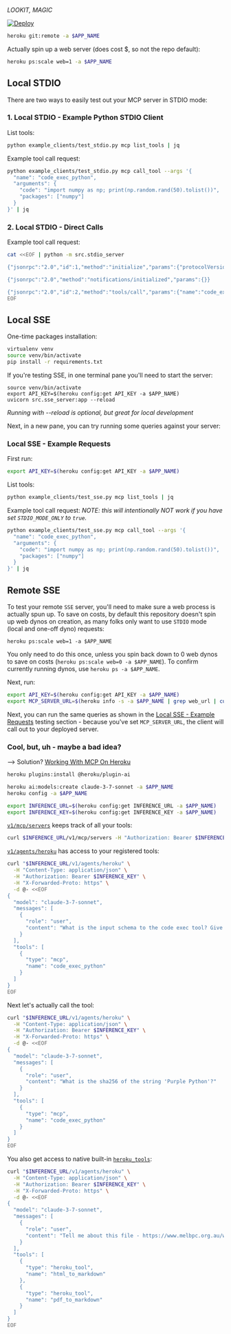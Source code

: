 *LOOKIT, MAGIC*

[![Deploy](https://www.herokucdn.com/deploy/button.svg)](https://www.heroku.com/deploy?template=https://github.com/heroku/mcp-code-exec-python)
```bash
heroku git:remote -a $APP_NAME
```

Actually spin up a web server (does cost $, so not the repo default):
```bash
heroku ps:scale web=1 -a $APP_NAME
```

## Local STDIO
There are two ways to easily test out your MCP server in STDIO mode:

### 1. Local STDIO - Example Python STDIO Client
List tools:
```bash
python example_clients/test_stdio.py mcp list_tools | jq
```

Example tool call request:
```bash
python example_clients/test_stdio.py mcp call_tool --args '{
  "name": "code_exec_python",
  "arguments": {
    "code": "import numpy as np; print(np.random.rand(50).tolist())",
    "packages": ["numpy"]
  }
}' | jq
```

### 2. Local STDIO - Direct Calls
Example tool call request:
```bash
cat <<EOF | python -m src.stdio_server

{"jsonrpc":"2.0","id":1,"method":"initialize","params":{"protocolVersion":"0.1.0","capabilities":{},"clientInfo":{"name":"test","version":"1.0.0"}}}

{"jsonrpc":"2.0","method":"notifications/initialized","params":{}}

{"jsonrpc":"2.0","id":2,"method":"tools/call","params":{"name":"code_exec_python","arguments":{"code":"import numpy as np; print(np.random.rand(50).tolist())","packages":["numpy"]}}}
EOF
```


## Local SSE
One-time packages installation:
```bash
virtualenv venv
source venv/bin/activate
pip install -r requirements.txt
```

If you're testing SSE, in one terminal pane you'll need to start the server:
```
source venv/bin/activate
export API_KEY=$(heroku config:get API_KEY -a $APP_NAME)
uvicorn src.sse_server:app --reload
```
*Running with --reload is optional, but great for local development*

Next, in a new pane, you can try running some queries against your server:
### Local SSE - Example Requests
First run:
```bash
export API_KEY=$(heroku config:get API_KEY -a $APP_NAME)
```

List tools:
```bash
python example_clients/test_sse.py mcp list_tools | jq
```

Example tool call request:
*NOTE: this will intentionally NOT work if you have set `STDIO_MODE_ONLY` to `true`.*
```bash
python example_clients/test_sse.py mcp call_tool --args '{
  "name": "code_exec_python",
  "arguments": {
    "code": "import numpy as np; print(np.random.rand(50).tolist())",
    "packages": ["numpy"]
  }
}' | jq
```

## Remote SSE
To test your remote `SSE` server, you'll need to make sure a web process is actually spun up. To save on costs, by default this repository doesn't spin up web dynos on creation, as many folks only want to use `STDIO` mode (local and one-off dyno) requests:
```
heroku ps:scale web=1 -a $APP_NAME
```
You only need to do this once, unless you spin back down to 0 web dynos to save on costs (`heroku ps:scale web=0 -a $APP_NAME`). To confirm currently running dynos, use `heroku ps -a $APP_NAME`.

Next, run:

```bash
export API_KEY=$(heroku config:get API_KEY -a $APP_NAME)
export MCP_SERVER_URL=$(heroku info -s -a $APP_NAME | grep web_url | cut -d= -f2)
```

Next, you can run the same queries as shown in the [Local SSE - Example Requests](#local-sse---example-requests) testing section - because you've set `MCP_SERVER_URL`, the client will call out to your deployed server.


### Cool, but, uh - maybe a bad idea?

--> Solution?
[Working With MCP On Heroku](https://devcenter.heroku.com/articles/heroku-inference-working-with-mcp)
```bash
heroku plugins:install @heroku/plugin-ai

heroku ai:models:create claude-3-7-sonnet -a $APP_NAME
heroku config -a $APP_NAME

export INFERENCE_URL=$(heroku config:get INFERENCE_URL -a $APP_NAME)
export INFERENCE_KEY=$(heroku config:get INFERENCE_KEY -a $APP_NAME)
```

[`v1/mcp/servers`](https://devcenter.heroku.com/articles/heroku-inference-api-v1-mcp-servers) keeps track of all your tools:
```bash
curl $INFERENCE_URL/v1/mcp/servers -H "Authorization: Bearer $INFERENCE_KEY" | jq
```

[`v1/agents/heroku`](https://devcenter.heroku.com/articles/heroku-inference-api) has access to your registered tools:
```bash
curl "$INFERENCE_URL/v1/agents/heroku" \
  -H "Content-Type: application/json" \
  -H "Authorization: Bearer $INFERENCE_KEY" \
  -H "X-Forwarded-Proto: https" \
  -d @- <<EOF
{
  "model": "claude-3-7-sonnet",
  "messages": [
    {
      "role": "user",
      "content": "What is the input schema to the code exec tool? Give me the raw json schema, no need to call the tool"
    }
  ],
  "tools": [
    {
      "type": "mcp",
      "name": "code_exec_python"
    }
  ]
}
EOF
```

Next let's actually call the tool:
```bash
curl "$INFERENCE_URL/v1/agents/heroku" \
  -H "Content-Type: application/json" \
  -H "Authorization: Bearer $INFERENCE_KEY" \
  -H "X-Forwarded-Proto: https" \
  -d @- <<EOF
{
  "model": "claude-3-7-sonnet",
  "messages": [
    {
      "role": "user",
      "content": "What is the sha256 of the string 'Purple Python'?"
    }
  ],
  "tools": [
    {
      "type": "mcp",
      "name": "code_exec_python"
    }
  ]
}
EOF
```

You also get access to native built-in [`heroku_tools`](https://devcenter.heroku.com/articles/heroku-inference-tools):
```bash
curl "$INFERENCE_URL/v1/agents/heroku" \
  -H "Content-Type: application/json" \
  -H "Authorization: Bearer $INFERENCE_KEY" \
  -H "X-Forwarded-Proto: https" \
  -d @- <<EOF
{
  "model": "claude-3-7-sonnet",
  "messages": [
    {
      "role": "user",
      "content": "Tell me about this file - https://www.melbpc.org.au/wp-content/uploads/2017/10/small-example-pdf-file.pdf"
    }
  ],
  "tools": [
    {
      "type": "heroku_tool",
      "name": "html_to_markdown"
    },
    {
      "type": "heroku_tool",
      "name": "pdf_to_markdown"
    }
  ]
}
EOF
```